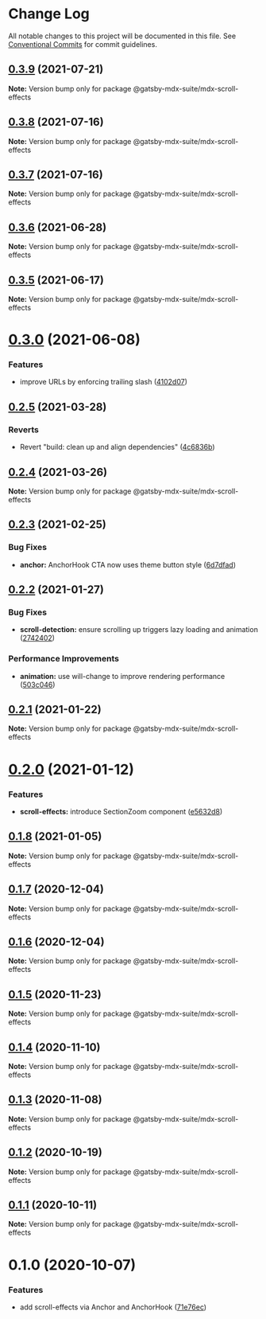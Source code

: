 # Change Log

All notable changes to this project will be documented in this file.
See [Conventional Commits](https://conventionalcommits.org) for commit guidelines.

## [0.3.9](https://github.com/axe312ger/gatsby-mdx-suite/compare/@gatsby-mdx-suite/mdx-scroll-effects@0.3.8...@gatsby-mdx-suite/mdx-scroll-effects@0.3.9) (2021-07-21)

**Note:** Version bump only for package @gatsby-mdx-suite/mdx-scroll-effects





## [0.3.8](https://github.com/axe312ger/gatsby-mdx-suite/compare/@gatsby-mdx-suite/mdx-scroll-effects@0.3.7...@gatsby-mdx-suite/mdx-scroll-effects@0.3.8) (2021-07-16)

**Note:** Version bump only for package @gatsby-mdx-suite/mdx-scroll-effects





## [0.3.7](https://github.com/axe312ger/gatsby-mdx-suite/compare/@gatsby-mdx-suite/mdx-scroll-effects@0.3.6...@gatsby-mdx-suite/mdx-scroll-effects@0.3.7) (2021-07-16)

**Note:** Version bump only for package @gatsby-mdx-suite/mdx-scroll-effects





## [0.3.6](https://github.com/axe312ger/gatsby-mdx-suite/compare/@gatsby-mdx-suite/mdx-scroll-effects@0.3.5...@gatsby-mdx-suite/mdx-scroll-effects@0.3.6) (2021-06-28)

**Note:** Version bump only for package @gatsby-mdx-suite/mdx-scroll-effects





## [0.3.5](https://github.com/axe312ger/gatsby-mdx-suite/compare/@gatsby-mdx-suite/mdx-scroll-effects@0.3.4...@gatsby-mdx-suite/mdx-scroll-effects@0.3.5) (2021-06-17)

**Note:** Version bump only for package @gatsby-mdx-suite/mdx-scroll-effects





# [0.3.0](https://github.com/axe312ger/gatsby-mdx-suite/compare/@gatsby-mdx-suite/mdx-scroll-effects@0.2.5...@gatsby-mdx-suite/mdx-scroll-effects@0.3.0) (2021-06-08)


### Features

* improve URLs by enforcing trailing slash ([4102d07](https://github.com/axe312ger/gatsby-mdx-suite/commit/4102d07fa225c2627948b9af5c62c05d63b87816))





## [0.2.5](https://github.com/axe312ger/gatsby-mdx-suite/compare/@gatsby-mdx-suite/mdx-scroll-effects@0.2.4...@gatsby-mdx-suite/mdx-scroll-effects@0.2.5) (2021-03-28)


### Reverts

* Revert "build: clean up and align dependencies" ([4c6836b](https://github.com/axe312ger/gatsby-mdx-suite/commit/4c6836b3b3acb1cde4498b5608e2c179676d91c0))





## [0.2.4](https://github.com/axe312ger/gatsby-mdx-suite/compare/@gatsby-mdx-suite/mdx-scroll-effects@0.2.3...@gatsby-mdx-suite/mdx-scroll-effects@0.2.4) (2021-03-26)

**Note:** Version bump only for package @gatsby-mdx-suite/mdx-scroll-effects





## [0.2.3](https://github.com/axe312ger/gatsby-mdx-suite/compare/@gatsby-mdx-suite/mdx-scroll-effects@0.2.2...@gatsby-mdx-suite/mdx-scroll-effects@0.2.3) (2021-02-25)


### Bug Fixes

* **anchor:** AnchorHook CTA now uses theme button style ([6d7dfad](https://github.com/axe312ger/gatsby-mdx-suite/commit/6d7dfadf15834f99682b8d1d6b673f4d1dbd55c9))





## [0.2.2](https://github.com/axe312ger/gatsby-mdx-suite/compare/@gatsby-mdx-suite/mdx-scroll-effects@0.2.1...@gatsby-mdx-suite/mdx-scroll-effects@0.2.2) (2021-01-27)


### Bug Fixes

* **scroll-detection:** ensure scrolling up triggers lazy loading and animation ([2742402](https://github.com/axe312ger/gatsby-mdx-suite/commit/27424028b96fd691b4dcd644a461797e3f272a97))


### Performance Improvements

* **animation:** use will-change to improve rendering performance ([503c046](https://github.com/axe312ger/gatsby-mdx-suite/commit/503c04634fb54b939c377e70eba29c0263b458e5))





## [0.2.1](https://github.com/axe312ger/gatsby-mdx-suite/compare/@gatsby-mdx-suite/mdx-scroll-effects@0.2.0...@gatsby-mdx-suite/mdx-scroll-effects@0.2.1) (2021-01-22)

**Note:** Version bump only for package @gatsby-mdx-suite/mdx-scroll-effects





# [0.2.0](https://github.com/axe312ger/gatsby-mdx-suite/compare/@gatsby-mdx-suite/mdx-scroll-effects@0.1.8...@gatsby-mdx-suite/mdx-scroll-effects@0.2.0) (2021-01-12)


### Features

* **scroll-effects:** introduce SectionZoom component ([e5632d8](https://github.com/axe312ger/gatsby-mdx-suite/commit/e5632d88142f2f4052a5063a9821a6ed9b2eddda))





## [0.1.8](https://github.com/axe312ger/gatsby-mdx-suite/compare/@gatsby-mdx-suite/mdx-scroll-effects@0.1.7...@gatsby-mdx-suite/mdx-scroll-effects@0.1.8) (2021-01-05)

**Note:** Version bump only for package @gatsby-mdx-suite/mdx-scroll-effects





## [0.1.7](https://github.com/axe312ger/gatsby-mdx-suite/compare/@gatsby-mdx-suite/mdx-scroll-effects@0.1.6...@gatsby-mdx-suite/mdx-scroll-effects@0.1.7) (2020-12-04)

**Note:** Version bump only for package @gatsby-mdx-suite/mdx-scroll-effects





## [0.1.6](https://github.com/axe312ger/gatsby-mdx-suite/compare/@gatsby-mdx-suite/mdx-scroll-effects@0.1.5...@gatsby-mdx-suite/mdx-scroll-effects@0.1.6) (2020-12-04)

**Note:** Version bump only for package @gatsby-mdx-suite/mdx-scroll-effects





## [0.1.5](https://github.com/axe312ger/gatsby-mdx-suite/compare/@gatsby-mdx-suite/mdx-scroll-effects@0.1.4...@gatsby-mdx-suite/mdx-scroll-effects@0.1.5) (2020-11-23)

**Note:** Version bump only for package @gatsby-mdx-suite/mdx-scroll-effects





## [0.1.4](https://github.com/axe312ger/gatsby-mdx-suite/compare/@gatsby-mdx-suite/mdx-scroll-effects@0.1.3...@gatsby-mdx-suite/mdx-scroll-effects@0.1.4) (2020-11-10)

**Note:** Version bump only for package @gatsby-mdx-suite/mdx-scroll-effects





## [0.1.3](https://github.com/axe312ger/gatsby-mdx-suite/compare/@gatsby-mdx-suite/mdx-scroll-effects@0.1.2...@gatsby-mdx-suite/mdx-scroll-effects@0.1.3) (2020-11-08)

**Note:** Version bump only for package @gatsby-mdx-suite/mdx-scroll-effects





## [0.1.2](https://github.com/axe312ger/gatsby-mdx-suite/compare/@gatsby-mdx-suite/mdx-scroll-effects@0.1.1...@gatsby-mdx-suite/mdx-scroll-effects@0.1.2) (2020-10-19)

**Note:** Version bump only for package @gatsby-mdx-suite/mdx-scroll-effects





## [0.1.1](https://github.com/axe312ger/gatsby-mdx-suite/compare/@gatsby-mdx-suite/mdx-scroll-effects@0.1.0...@gatsby-mdx-suite/mdx-scroll-effects@0.1.1) (2020-10-11)

**Note:** Version bump only for package @gatsby-mdx-suite/mdx-scroll-effects





# 0.1.0 (2020-10-07)


### Features

* add scroll-effects via Anchor and AnchorHook ([71e76ec](https://github.com/axe312ger/gatsby-mdx-suite/commit/71e76ec1f6e2da39e0b584523b332ca2a7479cd9))
